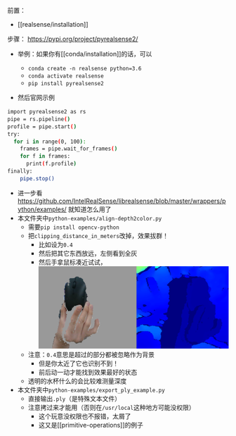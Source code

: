 前置：
- [[realsense/installation]]

步骤：
https://pypi.org/project/pyrealsense2/
- 举例：如果你有[[conda/installation]]的话，可以
  - `conda create -n realsense python=3.6`
  - `conda activate realsense`
  - `pip install pyrealsense2`

- 然后官网示例
```sh
import pyrealsense2 as rs
pipe = rs.pipeline()
profile = pipe.start()
try:
  for i in range(0, 100):
    frames = pipe.wait_for_frames()
    for f in frames:
      print(f.profile)
finally:
    pipe.stop()
```
- 进一步看
https://github.com/IntelRealSense/librealsense/blob/master/wrappers/python/examples/
就知道怎么用了
- 本文件夹中`python-examples/align-depth2color.py`
  - 需要`pip install opencv-python`
  - 把`clipping_distance_in_meters`改掉，效果拔群！
    - 比如设为`0.4`
    - 然后把其它东西放远，左侧看到全灰
    - 然后手拿鼠标凑近试试，![](align-example.png)
  - 注意：`0.4`意思是超过的部分都被忽略作为背景
    - 但是你太近了它也识别不到！
    - 前后动一动才能找到效果最好的状态
  - 透明的水杯什么的会比较难测量深度
- 本文件夹中`python-examples/export_ply_example.py`
  - 直接输出`.ply`（是特殊文本文件）
  - 注意拷过来才能用（否则在`/usr/local`这种地方可能没权限）
    - 这个玩意没权限也不报错，太屑了
    - 这又是[[primitive-operations]]的例子